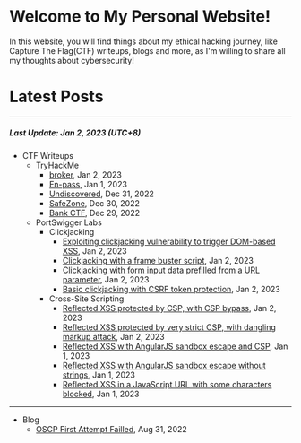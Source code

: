 # Welcome to My Personal Website!

In this website, you will find things about my ethical hacking journey, like Capture The Flag(CTF) writeups, blogs and more, as I'm willing to share all my thoughts about cybersecurity!

# Latest Posts

* * *
##### Last Update: Jan 2, 2023 (UTC+8)

- CTF Writeups
	- TryHackMe
		- [broker](https://siunam321.github.io/ctf/tryhackme/broker), Jan 2, 2023
		- [En-pass](https://siunam321.github.io/ctf/tryhackme/En-pass), Jan 1, 2023
		- [Undiscovered](https://siunam321.github.io/ctf/tryhackme/Undiscovered), Dec 31, 2022
		- [SafeZone](https://siunam321.github.io/ctf/tryhackme/SafeZone), Dec 30, 2022
		- [Bank CTF](https://siunam321.github.io/ctf/tryhackme/Bank-CTF), Dec 29, 2022
	- PortSwigger Labs
		- Clickjacking
			- [Exploiting clickjacking vulnerability to trigger DOM-based XSS](https://siunam321.github.io/ctf/portswigger-labs/Clickjacking/clickjacking-4), Jan 2, 2023
			- [Clickjacking with a frame buster script](https://siunam321.github.io/ctf/portswigger-labs/Clickjacking/clickjacking-3), Jan 2, 2023
			- [Clickjacking with form input data prefilled from a URL parameter](https://siunam321.github.io/ctf/portswigger-labs/Clickjacking/clickjacking-2), Jan 2, 2023
			- [Basic clickjacking with CSRF token protection](https://siunam321.github.io/ctf/portswigger-labs/Clickjacking/clickjacking-1), Jan 2, 2023
		- Cross-Site Scripting
			- [Reflected XSS protected by CSP, with CSP bypass](https://siunam321.github.io/ctf/portswigger-labs/Cross-Site-Scripting/xss-30), Jan 2, 2023
			- [Reflected XSS protected by very strict CSP, with dangling markup attack](https://siunam321.github.io/ctf/portswigger-labs/Cross-Site-Scripting/xss-29), Jan 2, 2023
			- [Reflected XSS with AngularJS sandbox escape and CSP](https://siunam321.github.io/ctf/portswigger-labs/Cross-Site-Scripting/xss-28), Jan 1, 2023
			- [Reflected XSS with AngularJS sandbox escape without strings](https://siunam321.github.io/ctf/portswigger-labs/Cross-Site-Scripting/xss-27), Jan 1, 2023
			- [Reflected XSS in a JavaScript URL with some characters blocked](https://siunam321.github.io/ctf/portswigger-labs/Cross-Site-Scripting/xss-26), Jan 1, 2023

* * *
- Blog
	- [OSCP First Attempt Failled](https://siunam321.github.io/blog/2022-08-31-OSCP-First-Attempt-Failled), Aug 31, 2022